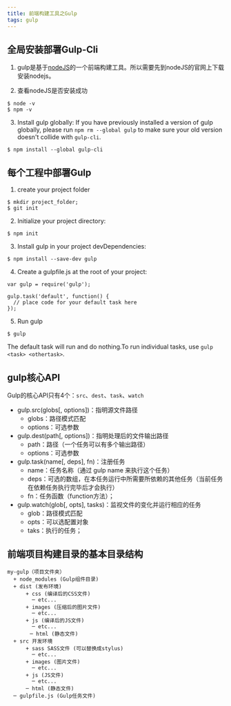 ```yaml
---
title: 前端构建工具之Gulp
tags: gulp
---
```


## 全局安装部署Gulp-Cli
1. gulp是基于[nodeJS](https://nodejs.org/en/)的一个前端构建工具。所以需要先到nodeJS的官网上下载安装nodejs。

2. 查看nodeJS是否安装成功
```
$ node -v
$ npm -v
```
3. Install gulp globally:
If you have previously installed a version of gulp globally, please run `npm rm --global gulp` to make sure your old version doesn't collide with `gulp-cli`.
```
$ npm install --global gulp-cli
```
## 每个工程中部署Gulp
1. create your project folder
```
$ mkdir project_folder;
$ git init
```
2. Initialize your project directory:
```
$ npm init
```
3. Install gulp in your project devDependencies:
```
$ npm install --save-dev gulp
```
4. Create a gulpfile.js at the root of your project:
```
var gulp = require('gulp');

gulp.task('default', function() {
  // place code for your default task here
});
```
5. Run gulp
```
$ gulp
```
The default task will run and do nothing.To run individual tasks, use `gulp <task> <othertask>`.

## gulp核心API
Gulp的核心API只有4个：`src`、`dest`、`task`、`watch`
* gulp.src(globs\[, options])：指明源文件路径
  + globs：路径模式匹配
  + options：可选参数
* gulp.dest(path\[, options])：指明处理后的文件输出路径
  + path：路径（一个任务可以有多个输出路径）
  + options：可选参数
* gulp.task(name\[, deps], fn)：注册任务
  + name：任务名称（通过 gulp name 来执行这个任务）
  + deps：可选的数组，在本任务运行中所需要所依赖的其他任务（当前任务在依赖任务执行完毕后才会执行）
  + fn：任务函数（function方法）；
* gulp.watch(glob\[, opts], tasks)：监视文件的变化并运行相应的任务
  + glob：路径模式匹配
  + opts：可以选配置对象
  + taks：执行的任务；

## 前端项目构建目录的基本目录结构
```
my-gulp（项目文件夹）
  + node_modules (Gulp组件目录)
  + dist (发布环境)
      + css (编译后的CSS文件)
        ─ etc...
      + images (压缩后的图片文件)
        ─ etc...
      + js (编译后的JS文件)
        ─ etc...
　　    ─ html (静态文件)
  + src 开发环境
      + sass SASS文件 (可以替换成stylus)
        ─ etc...
      + images (图片文件)
        ─ etc...
      + js (JS文件)
        ─ etc...
      ─ html (静态文件)
  ─ gulpfile.js (Gulp任务文件)
```